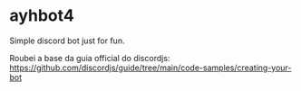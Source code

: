 # ayhbot4
Simple discord bot just for fun.

Roubei a base da guia official do discordjs: https://github.com/discordjs/guide/tree/main/code-samples/creating-your-bot

